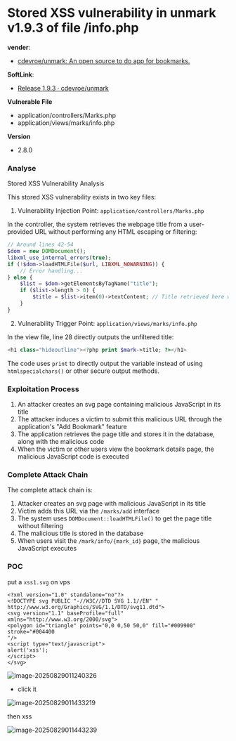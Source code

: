 # Stored XSS vulnerability in unmark v1.9.3 of file /info.php

**vender**:

- [cdevroe/unmark: An open source to do app for bookmarks.](https://github.com/cdevroe/unmark)

**SoftLink**:

- [Release 1.9.3 · cdevroe/unmark](https://github.com/cdevroe/unmark/releases/tag/v1.9.3)

**Vulnerable File**

- application/controllers/Marks.php
- application/views/marks/info.php

**Version**

- 2.8.0

### Analyse

Stored XSS Vulnerability Analysis

This stored XSS vulnerability exists in two key files:

1. Vulnerability Injection Point: `application/controllers/Marks.php`

In the controller, the system retrieves the webpage title from a user-provided URL without performing any HTML escaping or filtering:

```php
// Around lines 42-54
$dom = new DOMDocument();
libxml_use_internal_errors(true);
if (!$dom->loadHTMLFile($url, LIBXML_NOWARNING)) {
    // Error handling...
} else {
    $list = $dom->getElementsByTagName("title");
    if ($list->length > 0) {
        $title = $list->item(0)->textContent; // Title retrieved here without filtering
    }
}
```

2. Vulnerability Trigger Point: `application/views/marks/info.php`

In the view file, line 28 directly outputs the unfiltered title:

```php
<h1 class="hideoutline"><?php print $mark->title; ?></h1>
```

The code uses `print` to directly output the variable instead of using `htmlspecialchars()` or other secure output methods.

### Exploitation Process

1. An attacker creates an svg page containing malicious  JavaScript in its title
2. The attacker induces a victim to submit this malicious URL through the application's "Add Bookmark" feature
3. The application retrieves the page title and stores it in the database, along with the malicious code
4. When the victim or other users view the bookmark details page, the malicious JavaScript code is executed

### Complete Attack Chain

The complete attack chain is:

1. Attacker creates an svg page with malicious JavaScript in its title
2. Victim adds this URL via the `/marks/add` interface
3. The system uses `DOMDocument::loadHTMLFile()` to get the page title without filtering
4. The malicious title is stored in the database
5. When users visit the `/mark/info/{mark_id}` page, the malicious JavaScript executes

### POC

put a `xss1.svg`  on vps

```
<?xml version="1.0" standalone="no"?>
<!DOCTYPE svg PUBLIC "-//W3C//DTD SVG 1.1//EN" "
http://www.w3.org/Graphics/SVG/1.1/DTD/svg11.dtd">
<svg version="1.1" baseProfile="full" xmlns="http://www.w3.org/2000/svg">
<polygon id="triangle" points="0,0 0,50 50,0" fill="#009900" stroke="#004400
"/>
<script type="text/javascript">
alert('xss');
</script>
</svg>
```



![image-20250829011240326](https://xu17-1326239041.cos.ap-guangzhou.myqcloud.com/xu17/202508290112531.png)

- click it

![image-20250829011433219](https://xu17-1326239041.cos.ap-guangzhou.myqcloud.com/xu17/202508290114733.png)

then xss

![image-20250829011443239](https://xu17-1326239041.cos.ap-guangzhou.myqcloud.com/xu17/202508290114438.png)

